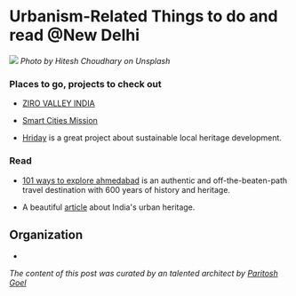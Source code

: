 
# Urbanism-Related Things to do and read @New Delhi

![](india01.jpg)
*Photo by Hitesh Choudhary on Unsplash*

### Places to go, projects to check out

- [ZIRO VALLEY INDIA](https://en.wikipedia.org/wiki/Ziro)

- [Smart Cities Mission](http://smartcities.gov.in/content/)

- [Hriday](https://hridayindia.in/wp-content/uploads/2015/01/hriday-brochure.pdf) is a great project about sustainable local heritage development.

### Read

- [101 ways to explore ahmedabad](https://www.amazon.in/Ways-Experience-Ahmedabad-Anjali-Desai/dp/0978951735) is an authentic and off-the-beaten-path travel destination with 600 years of history and heritage.

- A beautiful [article](https://theindiantourist.wordpress.com/2012/04/02/revival-of-our-heritage-lets-dream-cities/) about India's urban heritage.

## Organization

-


*The content of this post was curated by an talented architect by [Paritosh Goel](https://www.linkedin.com/in/paritoshgoel/)*
